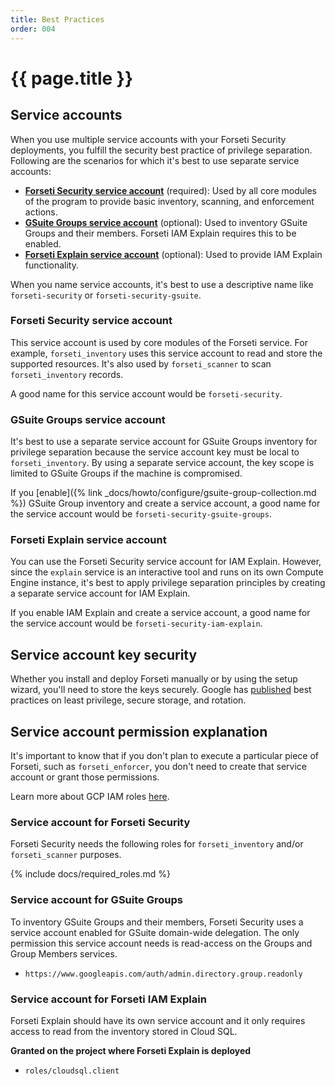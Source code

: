 ```yaml
---
title: Best Practices 
order: 004
---
```

# {{ page.title }}

## Service accounts
When you use multiple service accounts with your Forseti Security deployments,
you fulfill the security best practice of privilege separation. Following are the
scenarios for which it's best to use separate service accounts:

 * **[Forseti Security service account](#forseti-security-service-account)**
 (required): Used by all core modules of the program to provide basic
 inventory, scanning, and enforcement actions.
 * **[GSuite Groups service account](#gsuite-groups-service-account)**
 (optional): Used to inventory GSuite Groups and their members.
 Forseti IAM Explain requires this to be enabled.
 * **[Forseti Explain service account](#forseti-explain-service-account)**
 (optional): Used to provide IAM Explain functionality.

When you name service accounts, it's best to use a descriptive name like
`forseti-security` or `forseti-security-gsuite`.

### Forseti Security service account
This service account is used by core modules of the Forseti service. For
example, `forseti_inventory` uses this service account to read and store the
supported resources. It's also used by `forseti_scanner` to scan
`forseti_inventory` records.

A good name for this service account would be `forseti-security`.

### GSuite Groups service account
It's best to use a separate service account for GSuite Groups inventory for
privilege separation because the service account key must be local to
`forseti_inventory`. By using a separate service account, the key scope is
limited to GSuite Groups if the machine is compromised.

If you [enable]({% link _docs/howto/configure/gsuite-group-collection.md %})
GSuite Group inventory and create a service account, a good name
for the service account would be `forseti-security-gsuite-groups`.

### Forseti Explain service account
You can use the Forseti Security service account for IAM Explain. However,
since the `explain` service is an interactive tool and runs on its own
Compute Engine instance, it's best to apply privilege separation principles
by creating a separate service account for IAM Explain.

If you enable IAM Explain and create a service account, a good name for the
service account would be `forseti-security-iam-explain`.

## Service account key security
Whether you install and deploy Forseti manually or by using the setup wizard,
you'll need to store the keys securely. Google has
[published](https://cloudplatform.googleblog.com/2017/07/help-keep-your-Google-Cloud-service-account-keys-safe.html)
best practices on least privilege, secure storage, and rotation.

## Service account permission explanation
It's important to know that if you don't plan to execute a particular piece of
Forseti, such as `forseti_enforcer`, you don't need to create that service account
or grant those permissions.

Learn more about GCP IAM roles
[here](https://cloud.google.com/iam/docs/understanding-roles#predefined_roles).

### Service account for Forseti Security
Forseti Security needs the following roles for `forseti_inventory` and/or
`forseti_scanner` purposes.

{% include docs/required_roles.md %}

### Service account for GSuite Groups
To inventory GSuite Groups and their members, Forseti Security uses a service
account enabled for GSuite domain-wide delegation. The only permission this
service account needs is read-access on the Groups and Group Members services.

 * `https://www.googleapis.com/auth/admin.directory.group.readonly`
 
### Service account for Forseti IAM Explain
Forseti Explain should have its own service account and it only requires access
to read from the inventory stored in Cloud SQL.

**Granted on the project where Forseti Explain is deployed**

 * `roles/cloudsql.client`
